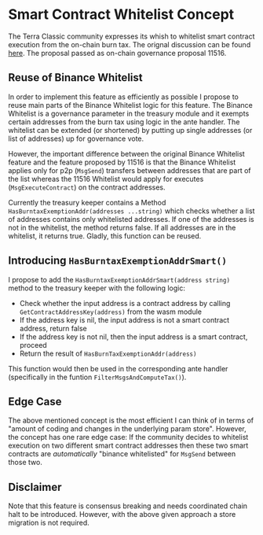 # Smart Contract Whitelist Concept

The Terra Classic community expresses its whish to whitelist smart contract execution from the on-chain burn tax. The orignal discussion can be found [here](https://classic-agora.terra.money/t/new-economic-policy-for-terra-classic-set-of-4-proposals-to-align-incentives/50415). The proposal passed as on-chain governance proposal 11516.

## Reuse of Binance Whitelist

In order to implement this feature as efficiently as possible I propose to reuse main parts of the Binance Whitelist logic for this feature. The Binance Whitelist is a governance parameter in the treasury module and it exempts certain addresses from the burn tax using logic in the ante handler. The whitelist can be extended (or shortened) by putting up single addresses (or list of addresses) up for governance vote.

However, the important difference between the original Binance Whitelist feature and the feature proposed by 11516 is that the Binance Whitelist applies only for p2p (`MsgSend`) transfers between addresses that are part of the list whereas the 11516 Whitelist would apply for executes (`MsgExecuteContract`) on the contract addresses.

Currently the treasury keeper contains a Method `HasBurntaxExemptionAddr(addresses ...string)` which checks whether a list of addresses contains only whitelisted addresses. If one of the addresses is not in the whitelist, the method returns false. If all addresses are in the whitelist, it returns true. Gladly, this function can be reused.

## Introducing `HasBurntaxExemptionAddrSmart()`

I propose to add the `HasBurntaxExemptionAddrSmart(address string)` method to the treasury keeper with the following logic:

- Check whether the input address is a contract address by calling `GetContractAddressKey(address)` from the wasm module
- If the address key is nil, the input address is not a smart contract address, return false
- If the address key is not nil, then the input address is a smart contract, proceed
- Return the result of `HasBurnTaxExemptionAddr(address)`

This function would then be used in the corresponding ante handler (specifically in the funtion `FilterMsgsAndComputeTax()`).

## Edge Case

The above mentioned concept is the most efficient I can think of in terms of "amount of coding and changes in the underlying param store". However, the concept has one rare edge case: If the community decides to whitelist execution on two different smart contract addresses then these two smart contracts are *automatically* "binance whitelisted" for `MsgSend` between those two.

## Disclaimer

Note that this feature is consensus breaking and needs coordinated chain halt to be introduced. However, with the above given approach a store migration is not required.
